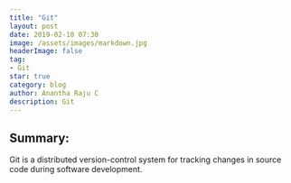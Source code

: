 ```yaml
---
title: "Git"
layout: post
date: 2019-02-10 07:30
image: /assets/images/markdown.jpg
headerImage: false
tag:
- Git
star: true
category: blog
author: Anantha Raju C
description: Git
---
```


## Summary:

Git is a distributed version-control system for tracking changes in source code during software development.
